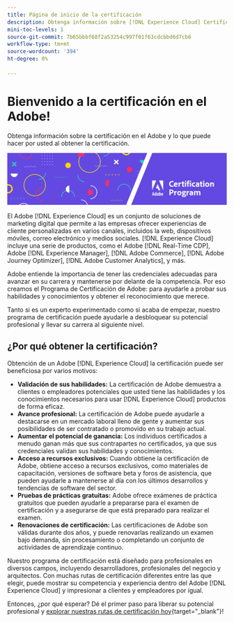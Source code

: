 ```yaml
---
title: Página de inicio de la certificación
description: Obtenga información sobre [!DNL Experience Cloud] Certificación en el Adobe. Averigüe lo que puede hacer para usted obtener la certificación.
mini-toc-levels: 1
source-git-commit: 7b65bbbf68f2a53254c997f01f63cdcbbd6d7cb6
workflow-type: tm+mt
source-wordcount: '394'
ht-degree: 0%

---
```


# Bienvenido a la certificación en el Adobe!

Obtenga información sobre la certificación en el Adobe y lo que puede hacer por usted al obtener la certificación.

![Titular](/help/certifications/assets/home_banner_narrow.png)

El Adobe [!DNL Experience Cloud] es un conjunto de soluciones de marketing digital que permite a las empresas ofrecer experiencias de cliente personalizadas en varios canales, incluidos la web, dispositivos móviles, correo electrónico y medios sociales. [!DNL Experience Cloud] incluye una serie de productos, como el Adobe [!DNL Real-Time CDP], Adobe [!DNL Experience Manager], [!DNL Adobe Commerce], [!DNL Adobe Journey Optimizer], [!DNL Adobe Customer Analytics], y más.

Adobe entiende la importancia de tener las credenciales adecuadas para avanzar en su carrera y mantenerse por delante de la competencia. Por eso creamos el Programa de Certificación de Adobe: para ayudarle a probar sus habilidades y conocimientos y obtener el reconocimiento que merece.

Tanto si es un experto experimentado como si acaba de empezar, nuestro programa de certificación puede ayudarle a desbloquear su potencial profesional y llevar su carrera al siguiente nivel.

## ¿Por qué obtener la certificación?

Obtención de un Adobe [!DNL Experience Cloud] la certificación puede ser beneficiosa por varios motivos:

* **Validación de sus habilidades:** La certificación de Adobe demuestra a clientes o empleadores potenciales que usted tiene las habilidades y los conocimientos necesarios para usar [!DNL Experience Cloud] productos de forma eficaz.
* **Avance profesional:** La certificación de Adobe puede ayudarle a destacarse en un mercado laboral lleno de gente y aumentar sus posibilidades de ser contratado o promovido en su trabajo actual.
* **Aumentar el potencial de ganancia:** Los individuos certificados a menudo ganan más que sus contrapartes no certificados, ya que sus credenciales validan sus habilidades y conocimientos.
* **Acceso a recursos exclusivos:** Cuando obtiene la certificación de Adobe, obtiene acceso a recursos exclusivos, como materiales de capacitación, versiones de software beta y foros de asistencia, que pueden ayudarle a mantenerse al día con los últimos desarrollos y tendencias de software del sector.
* **Pruebas de prácticas gratuitas:** Adobe ofrece exámenes de práctica gratuitos que pueden ayudarle a prepararse para el examen de certificación y a asegurarse de que está preparado para realizar el examen.
* **Renovaciones de certificación:** Las certificaciones de Adobe son válidas durante dos años, y puede renovarlas realizando un examen bajo demanda, sin procesamiento o completando un conjunto de actividades de aprendizaje continuo.

Nuestro programa de certificación está diseñado para profesionales en diversos campos, incluyendo desarrolladores, profesionales del negocio y arquitectos. Con muchas rutas de certificación diferentes entre las que elegir, puede mostrar su competencia y experiencia dentro del Adobe [!DNL Experience Cloud] y impresionar a clientes y empleadores por igual.

Entonces, ¿por qué esperar? Dé el primer paso para liberar su potencial profesional y [explorar nuestras rutas de certificación hoy](https://experienceleague.adobe.com/docs/certification/certification/getting-started.html?lang=en){target="_blank"}!



